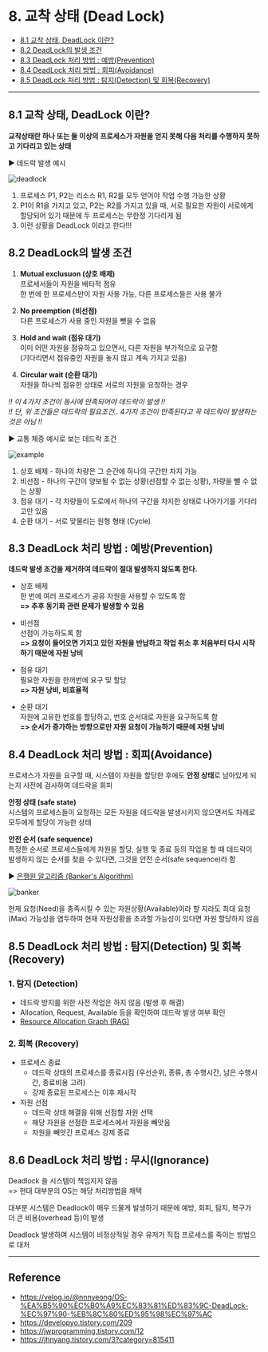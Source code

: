 # 8. 교착 상태 (Dead Lock)
- [8.1 교착 상태, DeadLock 이란?](#81-교착-상태-deadlock-이란)
- [8.2 DeadLock의 발생 조건](#82-deadlock의-발생-조건)
- [8.3 DeadLock 처리 방법 : 예방(Prevention)](#83-deadlock-처리-방법--예방prevention)
- [8.4 DeadLock 처리 방법 : 회피(Avoidance)](#84-deadlock-처리-방법--회피avoidance)
- [8.5 DeadLock 처리 방법 : 탐지(Detection) 및 회복(Recovery)](#85-deadlock-처리-방법--탐지detection-및-회복recovery)

<hr>

## 8.1 교착 상태, DeadLock 이란?

**교착상태란 하나 또는 둘 이상의 프로세스가 자원을 얻지 못해 다음 처리를 수행하지 못하고 기다리고 있는 상태**

▶ 데드락 발생 예시

![deadlock](https://t1.daumcdn.net/cfile/tistory/243E89355714C26E28)

1. 프로세스 P1, P2는 리소스 R1, R2를 모두 얻어야 작업 수행 가능한 상황
2. P1이 R1을 가지고 있고, P2는 R2를 가지고 있을 때, 서로 필요한 자원이 서로에게 할당되어 있기 때문에 두 프로세스는 무한정 기다리게 됨
3. 이런 상황을 DeadLock 이라고 한다!!!

## 8.2 DeadLock의 발생 조건

1. **Mutual exclusuon (상호 배제)**<br>
    프로세서들이 자원을 배타적 점유<br>
    한 번에 한 프로세스만이 자원 사용 가능, 다른 프로세스들은 사용 불가<br>

2. **No preemption (비선점)**<br>
    다른 프로세스가 사용 중인 자원을 뺏을 수 없음

3. **Hold and wait (점유 대기)**<br>
    이미 어떤 자원을 점유하고 있으면서, 다른 자원을 부가적으로 요구함<br>(기다리면서 점유중인 자원을 놓지 않고 계속 가지고 있음)
    
4. **Circular wait (순환 대기)**<br>
    자원을 하나씩 점유한 상태로 서로의 자원을 요청하는 경우

_!! 이 4가지 조건이 동시에 만족되어야 데드락이 발생 !!_<br>
_!! 단, 위 조건들은 데드락의 필요조건.. 4가지 조건이 만족된다고 꼭 데드락이 발생하는 것은 아님 !!_<br>

▶ 교통 체증 예시로 보는 데드락 조건

![example](https://img1.daumcdn.net/thumb/R800x0/?scode=mtistory2&fname=https%3A%2F%2Ft1.daumcdn.net%2Fcfile%2Ftistory%2F99E6D83A5C460E9406)

1. 상호 배제 - 하나의 차량은 그 순간에 하나의 구간만 차지 가능
2. 비선점 - 하나의 구간이 양보될 수 없는 상황(선점할 수 없는 상황), 차량을 뺄 수 없는 상황
3. 점유 대기 - 각 차량들이 도로에서 하나의 구간을 차지한 상태로 나아가기를 기다리고만 있음
4. 순환 대기 - 서로 맞물리는 원형 형태 (Cycle)

## 8.3 DeadLock 처리 방법 : 예방(Prevention)

**데드락 발생 조건을 제거하여 데드락이 절대 발생하지 않도록 한다.**

- 상호 배제<br>
    한 번에 여러 프로세스가 공유 자원을 사용할 수 있도록 함<br>
    **=> 추후 동기화 관련 문제가 발생할 수 있음**

- 비선점<br>
    선점이 가능하도록 함<br>
    **=> 요청이 들어오면 가지고 있던 자원을 반납하고 작업 취소 후 처음부터 다시 시작하기 때문에 자원 낭비**

- 점유 대기<br>
    필요한 자원을 한꺼번에 요구 및 할당<br>
    **=> 자원 낭비, 비효율적**

- 순환 대기<br>
    자원에 고유한 번호를 할당하고, 번호 순서대로 자원을 요구하도록 함<br>
    **=> 순서가 증가하는 방향으로만 자원 요청이 가능하기 때문에 자원 낭비**


## 8.4 DeadLock 처리 방법 : 회피(Avoidance)

프로세스가 자원을 요구할 때, 시스템이 자원을 할당한 후에도 **안정 상태**로 남아있게 되는지 사전에 검사하여 데드락을 회피

**안정 상태 (safe state)**<br>
시스템의 프로세스들이 요청하는 모든 자원을 데드락을 발생시키지 않으면서도 차례로 모두에게 할당이 가능한 상태

**안전 순서 (safe sequence)**<br>
특정한 순서로 프로세스들에게 자원을 할당, 실행 및 종료 등의 작업을 할 때 데드락이 발생하지 않는 순서를 찾을 수 있다면, 그것을 안전 순서(safe sequence)라 함

▶ [은행원 알고리즘 (Banker's Algorithm)](https://jhnyang.tistory.com/102)

![banker](https://img1.daumcdn.net/thumb/R1280x0/?scode=mtistory2&fname=https%3A%2F%2Fblog.kakaocdn.net%2Fdn%2FczDovj%2FbtqBQpcbPDP%2FaEYzUVHzf6SWd5Z1Lj3Brk%2Fimg.png)

현재 요청(Need)을 충족시킬 수 있는 자원상황(Available)이라 할 지라도 최대 요청(Max) 가능성을 염두하여 현재 자원상황을 초과할 가능성이 있다면 자원 할당하지 않음

## 8.5 DeadLock 처리 방법 : 탐지(Detection) 및 회복(Recovery)

### 1. 탐지 (Detection)

- 데드락 방지를 위한 사전 작업은 하지 않음 (발생 후 해결)
- Allocation, Request, Available 등을 확인하여 데드락 발생 여부 확인
- [Resource Allocation Graph (RAG)](https://zoomkoding.github.io/os/2019/05/27/deadlock-1.html)

### 2. 회복 (Recovery)

- 프로세스 종료
    + 데드락 상태의 프로세스를 종료시킴 (우선순위, 종류, 총 수행시간, 남은 수행시간, 종료비용 고려)
    + 강제 종료된 프로세스는 이후 재시작
- 자원 선점
    + 데드락 상태 해결을 위해 선점할 자원 선택
    + 해당 자원을 선점한 프로세스에서 자원을 빼앗음
    + 자원을 빼앗긴 프로세스 강제 종료

## 8.6 DeadLock 처리 방법 : 무시(Ignorance)

Deadlock 을 시스템이 책임지지 않음<br>=> 현대 대부분의 OS는 해당 처리방법을 채택

대부분 시스템은 Deadlock이 매우 드물게 발생하기 때문에 예방, 회피, 탐지, 복구가 더 큰 비용(overhead 등)이 발생

Deadlock 발생하여 시스템이 비정상적일 경우 유저가 직접 프로세스를 죽이는 방법으로 대처

<hr>

## Reference
- https://velog.io/@nnnyeong/OS-%EA%B5%90%EC%B0%A9%EC%83%81%ED%83%9C-DeadLock-%EC%97%90-%EB%8C%80%ED%95%98%EC%97%AC
- https://developyo.tistory.com/209
- https://jwprogramming.tistory.com/12
- https://jhnyang.tistory.com/3?category=815411